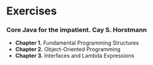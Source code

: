 # Exercises
### Core Java for the impatient. Cay S. Horstmann    

- __Chapter 1.__ Fundamental Programming Structures
- __Chapter 2.__ Object-Oriented Programming
- __Chapter 3.__ Interfaces and Lambda Expressions